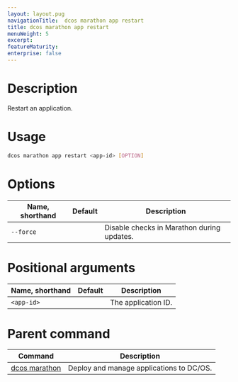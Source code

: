 ```yaml
---
layout: layout.pug
navigationTitle:  dcos marathon app restart
title: dcos marathon app restart
menuWeight: 5
excerpt:
featureMaturity:
enterprise: false
---
```


<!-- This source repo for this topic is https://github.com/dcos/dcos-docs -->


# Description
Restart an application.

# Usage

```bash
dcos marathon app restart <app-id> [OPTION]
```

# Options

| Name, shorthand | Default | Description |
|---------|-------------|-------------|
| `--force`   |             | Disable checks in Marathon during updates. |

# Positional arguments

| Name, shorthand | Default | Description |
|---------|-------------|-------------|
| `<app-id>`   |             |  The application ID. |

# Parent command

| Command | Description |
|---------|-------------|
| [dcos marathon](/docs/1.10/cli/command-reference/dcos-marathon/) | Deploy and manage applications to DC/OS. |

<!-- # Examples -->
